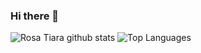### Hi there 👋
![Rosa Tiara github stats](https://github-readme-stats.vercel.app/api?username=rosatiara&show_icons=true&hide_border=true_theme=tokyonight)
![Top Languages](https://github-readme-stats.vercel.app/api/top-langs/?username=rosatiara&theme=tokyonight)
<!--


Here are some ideas to get you started:

- 🔭 I’m currently working on ...
- 🌱 I’m currently learning ...
- 👯 I’m looking to collaborate on ...
- 🤔 I’m looking for help with ...
- 💬 Ask me about ...
- 📫 How to reach me: ...
- 😄 Pronouns: ...
- ⚡ Fun fact: ...
-->
